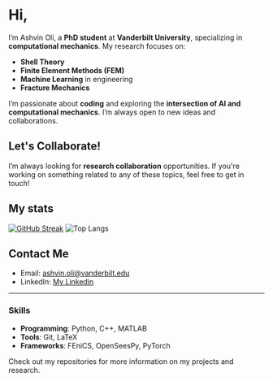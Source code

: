 

# Hi,


I’m Ashvin Oli, a **PhD student** at **Vanderbilt University**, specializing in **computational mechanics**. My research focuses on:

- **Shell Theory**
- **Finite Element Methods (FEM)**
- **Machine Learning** in engineering
- **Fracture Mechanics**

I’m passionate about **coding** and exploring the **intersection of AI and computational mechanics**. I’m always open to new ideas and collaborations.


## Let's Collaborate!
I’m always looking for **research collaboration** opportunities. If you're working on something related to any of these topics, feel free to get in touch!

## My stats

[![GitHub Streak](https://streak-stats.demolab.com?user=ashvinoli&theme=tokyonight)](https://git.io/streak-stats)
![Top Langs](https://github-readme-stats.vercel.app/api/top-langs/?username=ashvinoli&layout=compact&theme=midnight-purple&langs_count=8&hide=TeX,HTML,Javascript)

## Contact Me
- Email: ashvin.oli@vanderbilt.edu
- LinkedIn: [My Linkedin](https://www.linkedin.com/in/ashvin-oli-55aa75184/)

---

### Skills
- **Programming**: Python, C++, MATLAB
- **Tools**: Git, LaTeX
- **Frameworks**: FEniCS, OpenSeesPy, PyTorch

Check out my repositories for more information on my projects and research.
